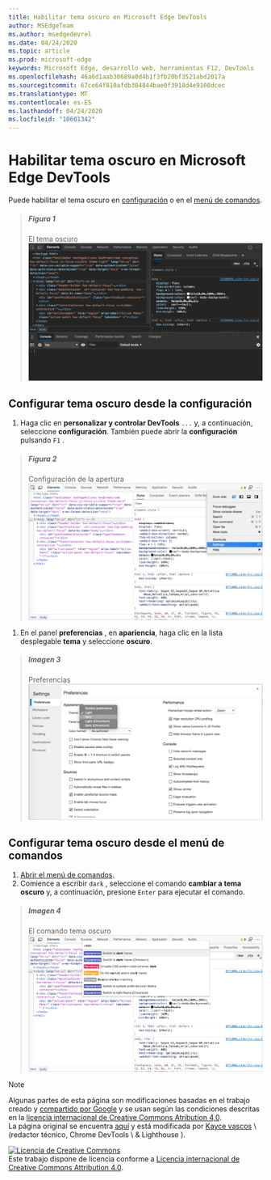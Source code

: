 ```yaml
---
title: Habilitar tema oscuro en Microsoft Edge DevTools
author: MSEdgeTeam
ms.author: msedgedevrel
ms.date: 04/24/2020
ms.topic: article
ms.prod: microsoft-edge
keywords: Microsoft Edge, desarrollo web, herramientas F12, DevTools
ms.openlocfilehash: 46a6d1aab30689a0d4b1f3fb20bf3521abd2017a
ms.sourcegitcommit: 67ce64f810afdb304844bae0f3918d4e9108dcec
ms.translationtype: MT
ms.contentlocale: es-ES
ms.lasthandoff: 04/24/2020
ms.locfileid: "10601342"
---
```

<!-- Copyright Kayce Basques 

   Licensed under the Apache License, Version 2.0 (the "License");
   you may not use this file except in compliance with the License.
   You may obtain a copy of the License at

       https://www.apache.org/licenses/LICENSE-2.0

   Unless required by applicable law or agreed to in writing, software
   distributed under the License is distributed on an "AS IS" BASIS,
   WITHOUT WARRANTIES OR CONDITIONS OF ANY KIND, either express or implied.
   See the License for the specific language governing permissions and
   limitations under the License.  -->





# Habilitar tema oscuro en Microsoft Edge DevTools   

  

Puede habilitar el tema oscuro en [configuración](#set-up-dark-theme-from-settings) o en el [menú de comandos](#set-up-dark-theme-from-the-command-menu).  

> ##### Figura 1  
> El tema oscuro  
> ![El tema oscuro][ImageDarkTheme]  

## Configurar tema oscuro desde la configuración   

1.  Haga clic en **personalizar y controlar DevTools** `...` y, a continuación, seleccione **configuración**.  También puede abrir la **configuración** pulsando `F1` .  

> ##### Figura 2  
> Configuración de la apertura  
> ![Configuración de la apertura][ImageOpenSettings]  

1.  En el panel **preferencias** , en **apariencia**, haga clic en la lista desplegable **tema** y seleccione **oscuro**.  

> ##### Imagen 3  
> Preferencias  
> ![Preferencias][ImagePreferences]  

## Configurar tema oscuro desde el menú de comandos   

1.  [Abrir el menú de comandos][CommandMenu].  
1.  Comience a escribir `dark` , seleccione el comando **cambiar a tema oscuro** y, a continuación, presione `Enter` para ejecutar el comando.  

> ##### Imagen 4  
> El comando tema oscuro  
> ![El comando tema oscuro][ImageDarkThemeCommand]  

   



<!-- image links -->  

[ImageDarkTheme]: /microsoft-edge/devtools-guide-chromium/media/customize-elements-styles-console-dark-theme.msft.png "Ilustración 1: el tema oscuro"  
[ImageOpenSettings]: /microsoft-edge/devtools-guide-chromium/media/customize-options-settings.msft.png "Ilustración 2: abrir la configuración"  
[ImagePreferences]: /microsoft-edge/devtools-guide-chromium/media/customize-settings-preferences-appearance-theme-dark.msft.png "Ilustración 3: preferencias"  
[ImageDarkThemeCommand]: /microsoft-edge/devtools-guide-chromium/media/customize-command-menu-dark.msft.png "Ilustración 4: el comando tema oscuro"  

<!-- links -->  

[CommandMenu]: /microsoft-edge/devtools-guide-chromium/command-menu/index "Menú de comandos"  

> [!NOTE]
> Algunas partes de esta página son modificaciones basadas en el trabajo creado y [compartido por Google][GoogleSitePolicies] y se usan según las condiciones descritas en la [licencia internacional de Creative Commons Atribution 4,0][CCA4IL].  
> La página original se encuentra [aquí](https://developers.google.com/web/tools/chrome-devtools/customize/dark-theme) y está modificada por [Kayce vascos][KayceBasques] \ (redactor técnico, Chrome DevTools \ & Lighthouse \).  

[![Licencia de Creative Commons][CCby4Image]][CCA4IL]  
Este trabajo dispone de licencia conforme a [Licencia internacional de Creative Commons Attribution 4.0][CCA4IL].  

[CCA4IL]: https://creativecommons.org/licenses/by/4.0  
[CCby4Image]: https://i.creativecommons.org/l/by/4.0/88x31.png  
[GoogleSitePolicies]: https://developers.google.com/terms/site-policies  
[KayceBasques]: https://developers.google.com/web/resources/contributors/kaycebasques  
